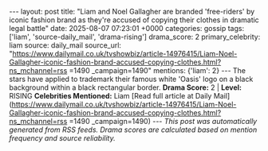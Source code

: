 --- layout: post title: "Liam and Noel Gallagher are branded 'free-riders' by iconic fashion brand as they're accused of copying their clothes in dramatic legal battle" date: 2025-08-07 07:23:01 +0000 categories: gossip tags: ['liam', 'source-daily_mail', 'drama-rising'] drama_score: 2 primary_celebrity: liam source: daily_mail source_url: "https://www.dailymail.co.uk/tvshowbiz/article-14976415/Liam-Noel-Gallagher-iconic-fashion-brand-accused-copying-clothes.html?ns_mchannel=rss =1490 _campaign=1490" mentions: {'liam': 2} --- The stars have applied to trademark their famous white 'Oasis' logo on a black background within a black rectangular border. **Drama Score:** 2 | **Level:** RISING **Celebrities Mentioned:** Liam [Read full article at Daily Mail](https://www.dailymail.co.uk/tvshowbiz/article-14976415/Liam-Noel-Gallagher-iconic-fashion-brand-accused-copying-clothes.html?ns_mchannel=rss =1490 _campaign=1490) --- *This post was automatically generated from RSS feeds. Drama scores are calculated based on mention frequency and source reliability.*
